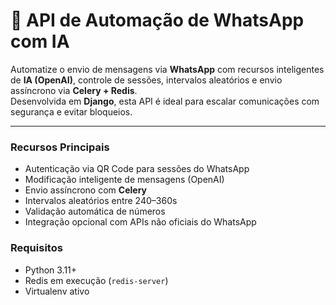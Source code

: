 # 🚀 API de Automação de WhatsApp com IA

Automatize o envio de mensagens via **WhatsApp** com recursos inteligentes de **IA (OpenAI)**, controle de sessões, intervalos aleatórios e envio assíncrono via **Celery + Redis**.  
Desenvolvida em **Django**, esta API é ideal para escalar comunicações com segurança e evitar bloqueios.

---

### Recursos Principais
- Autenticação via QR Code para sessões do WhatsApp  
- Modificação inteligente de mensagens (OpenAI)  
- Envio assíncrono com **Celery**  
- Intervalos aleatórios entre 240–360s  
- Validação automática de números  
- Integração opcional com APIs não oficiais do WhatsApp  

### Requisitos
- Python 3.11+  
- Redis em execução (`redis-server`)  
- Virtualenv ativo
